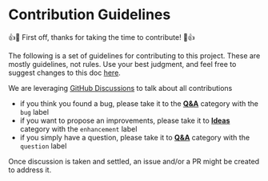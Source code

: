 # Contribution Guidelines

👍🎉 First off, thanks for taking the time to contribute! 🎉👍

The following is a set of guidelines for contributing to this project. These are mostly guidelines, not rules. Use your best judgment, and feel free to suggest changes to this doc [here](https://github.com/LedgerHQ/wallet-api/discussions/categories/ideas).

We are leveraging [GitHub Discussions](https://github.com/LedgerHQ/wallet-api/discussions) to talk about all contributions

- if you think you found a bug, please take it to the [**Q&A**](https://github.com/LedgerHQ/wallet-api/discussions/categories/q-a) category with the ``bug`` label
- if you want to propose an improvements, please take it to [**Ideas**](https://github.com/LedgerHQ/wallet-api/discussions/categories/ideas) category with the ``enhancement`` label
- if you simply have a question, please take it to [**Q&A**](https://github.com/LedgerHQ/wallet-api/discussions/categories/q-a) category with the ``question`` label

Once discussion is taken and settled, an issue and/or a PR might be created to address it.
